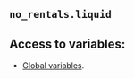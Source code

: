 ## `no_rentals.liquid`

## Access to variables:  

* [Global variables](/reference/variables/global/).  

